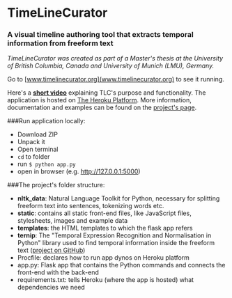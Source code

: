 # TimeLineCurator
### A visual timeline authoring tool that extracts temporal information from freeform text
_TimeLineCurator was created as part of a Master's thesis at the University of British Columbia, Canada and University of Munich (LMU), Germany._

Go to [www.timelinecurator.org](www.timelinecurator.org) to see it running.

Here's a **[short video](https://vimeo.com/123246662)** explaining TLC's purpose and functionality. The application is hosted on [The Heroku Platform](https://www.heroku.com/platform). More information, documentation and examples can be found on the [project's page](http://about.timelinecurator.org). 

###Run application locally:
* Download ZIP
* Unpack it
* Open terminal
* `cd` to folder
* run `$ python app.py`
* open in browser (e.g. http://127.0.0.1:5000)

###The project's folder structure:

- **nltk_data**: Natural Language Toolkit for Python, necessary for splitting freeform text into sentences, tokenizing words etc.
- **static**: contains all static front-end files, like JavaScript files, stylesheets, images and example data
- **templates**: the HTML templates to which the flask app refers
- **ternip**: The "Temporal Expression Recognition and Normalisation in Python" library used to find temporal information inside the freeform text ([project on GitHub](https://github.com/cnorthwood/ternip))
- Procfile: declares how to run app dynos on Heroku platform
- app.py: Flask app that contains the Python commands and connects the front-end with the back-end
- requirements.txt: tells Heroku (where the app is hosted) what dependencies we need